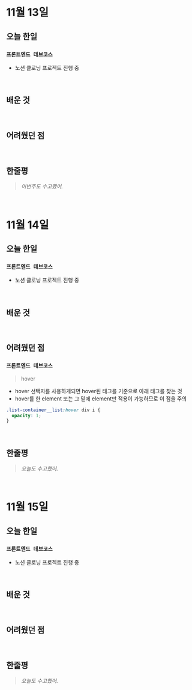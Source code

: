 # 11월 13일

## 오늘 한일

### `프론트엔드 데브코스`

- 노션 클로닝 프로젝트 진행 중

<br>

## 배운 것

<br>

## 어려웠던 점

<br>

## 한줄평

> _이번주도 수고했어._

<br>

# 11월 14일

## 오늘 한일

### `프론트엔드 데브코스`

- 노션 클로닝 프로젝트 진행 중

<br>

## 배운 것

<br>

## 어려웠던 점

### `프론트엔드 데브코스`

> hover

- hover 선택자를 사용하게되면 hover된 태그를 기준으로 아래 태그를 찾는 것
- hover를 한 element 또는 그 밑에 element만 적용이 가능하므로 이 점을 주의

```css
.list-container__list:hover div i {
  opacity: 1;
}
```

<br>

## 한줄평

> _오늘도 수고했어._

<br>

# 11월 15일

## 오늘 한일

### `프론트엔드 데브코스`

- 노션 클로닝 프로젝트 진행 중

<br>

## 배운 것

<br>

## 어려웠던 점

<br>

## 한줄평

> _오늘도 수고했어._

<br>
